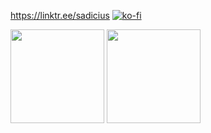 https://linktr.ee/sadicius
[![ko-fi](https://ko-fi.com/img/githubbutton_sm.svg)](https://ko-fi.com/P5P5X6OMW)

<a><img height="150px" src="https://github-readme-stats.vercel.app/api?username=Sadicius&show_icons=true&theme=dark" /> <!-- wi*quL3fcV -->
<img height="150px" src="https://github-readme-stats.vercel.app/api/top-langs/?username=Sadicius&layout=compact&show_icons=true&theme=dark" /></a>

